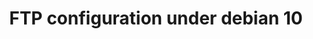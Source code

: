 ---
menu:
  sidebar:
    identifier: Configuracion_FTP_bajo_debian_10
    name: FTP
    parent: servicios
    weight: 0
title: FTP configuration under debian 10
---